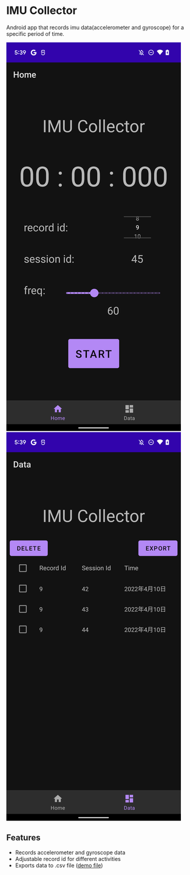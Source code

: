 # IMU Collector
Android app that records imu data(accelerometer and gyroscope) for a specific period of time.

![screenshot home](demo/ScreenshotHome.png) ![screenshot data](demo/ScreenshotData.png)

## Features
- Records accelerometer and gyroscope data
- Adjustable record id for different activities
- Exports data to .csv file ([demo file](demo/imu_1649657542256.csv))